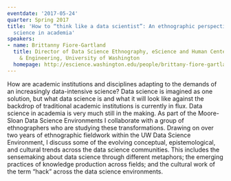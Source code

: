 ```yaml
---
eventdate: '2017-05-24'
quarter: Spring 2017
title: 'How to “think like a data scientist”: An ethnographic perspective on data
  science in academia'
speakers:
- name: Brittanny Fiore-Gartland
  title: Director of Data Science Ethnography, eScience and Human Centered Design
    & Engineering, University of Washington
  homepage: http://escience.washington.edu/people/brittany-fiore-gartland/
---
```

How are academic institutions and disciplines adapting to the demands of an increasingly data-intensive science?  Data science is imagined as one solution, but what data science is and what it will look like against the backdrop of traditional academic institutions is currently in flux. Data science in academia is very much still in the making. As part of the Moore-Sloan Data Science Environments I collaborate with a group of ethnographers who are studying these transformations. Drawing on over two years of ethnographic fieldwork within the UW Data Science Environment, I discuss some of the evolving conceptual, epistemological, and cultural trends across the data science communities. This includes the sensemaking about data science through different metaphors; the emerging practices of knowledge production across fields; and the cultural work of the term “hack” across the data science environments. 